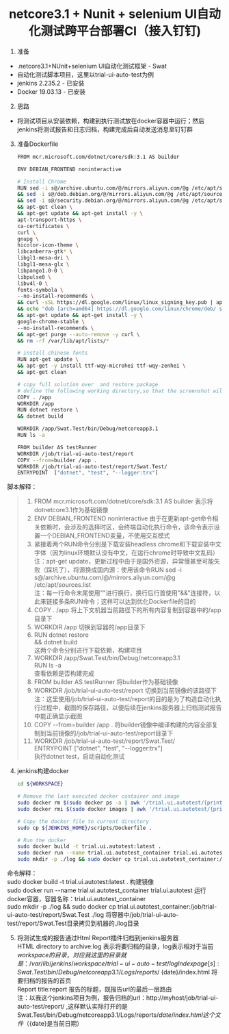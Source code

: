 # <center>netcore3.1 + Nunit + selenium UI自动化测试跨平台部署CI（接入钉钉)</center>

1. 准备
* .netcore3.1+NUnit+selenium UI自动化测试框架 - Swat
* 自动化测试脚本项目，这里以trial-ui-auto-test为例
* jenkins 2.235.2 - 已安装
* Docker 19.03.13 - 已安装

2. 思路
* 将测试项目从安装依赖，构建到执行测试放在docker容器中运行；然后jenkins将测试报告和日志归档，构建完成后自动发送消息至钉钉群

3. 准备Dockerfile

   ```bash
   FROM mcr.microsoft.com/dotnet/core/sdk:3.1 AS builder

   ENV DEBIAN_FRONTEND noninteractive

   # Install Chrome
   RUN sed -i s@/archive.ubuntu.com/@/mirrors.aliyun.com/@g /etc/apt/sources.list \
   && sed -i s@/deb.debian.org/@/mirrors.aliyun.com/@g /etc/apt/sources.list \
   && sed -i s@/security.debian.org/@/mirrors.aliyun.com/@g /etc/apt/sources.list \
   && apt-get clean \
   && apt-get update && apt-get install -y \
   apt-transport-https \
   ca-certificates \
   curl \
   gnupg \
   hicolor-icon-theme \
   libcanberra-gtk* \
   libgl1-mesa-dri \
   libgl1-mesa-glx \
   libpango1.0-0 \
   libpulse0 \
   libv4l-0 \
   fonts-symbola \
   --no-install-recommends \
   && curl -sSL https://dl.google.com/linux/linux_signing_key.pub | apt-key add - \
   && echo "deb [arch=amd64] https://dl.google.com/linux/chrome/deb/ stable main" > /etc/apt/sources.list.d/google.list \
   && apt-get update && apt-get install -y \
   google-chrome-stable \
   --no-install-recommends \
   && apt-get purge --auto-remove -y curl \
   && rm -rf /var/lib/apt/lists/*

   # install chinese fonts
   RUN apt-get update \
   && apt-get -y install ttf-wqy-microhei ttf-wqy-zenhei \
   && apt-get clean

   # copy full solution over  and restore package
   # define the following working directory,so that the screenshot will be displayed properly in the jenkins report.
   COPY . /app
   WORKDIR /app
   RUN dotnet restore \
   && dotnet build

   WORKDIR /app/Swat.Test/bin/Debug/netcoreapp3.1
   RUN ls -a

   FROM builder AS testRunner
   WORKDIR /job/trial-ui-auto-test/report
   COPY --from=builder /app .
   WORKDIR /job/trial-ui-auto-test/report/Swat.Test/
   ENTRYPOINT  ["dotnet", "test", "--logger:trx"]
   ```

脚本解释：  
> 1. FROM mcr.microsoft.com/dotnet/core/sdk:3.1 AS builder 表示将dotnetcore3.1作为基础镜像
> 2. ENV DEBIAN_FRONTEND noninteractive 由于在更新apt-get命令相关依赖时，会涉及的选择时区，会终端自动化执行命令，该命令表示设置一个DEBIAN_FRONTEND变量，不使用交互模式
> 3. 紧接着两个RUN命令分别是下载安装headless chrome和下载安装中文字体（因为linux环境默认没有中文，在运行chrome时导致中文乱码）   
注：apt-get update，更新过程中由于是国外资源，异常慢甚至可能失败（踩坑了），将源换成国内源：使用该命令RUN sed -i s@/archive.ubuntu.com/@/mirrors.aliyun.com/@g /etc/apt/sources.list      
注：每一行命令末尾使用"\"进行换行，换行后行首使用"&&"连接符，以此来链接多条RUN命令；这样可以达到优化Dockerfile的目的  
> 4. COPY . /app 将上下文机器当前路径下的所有内容复制到容器中的/app目录下
> 5. WORKDIR /app 切换到容器的/app目录下
> 6. RUN dotnet restore \
    && dotnet build  
   这两个命令分别进行下载依赖，构建项目
> 7. WORKDIR /app/Swat.Test/bin/Debug/netcoreapp3.1  
   RUN ls -a   
   查看依赖是否构建完成
> 8. FROM builder AS testRunner 将builder作为基础镜像
> 9. WORKDIR /job/trial-ui-auto-test/report 切换到当前镜像的该路径下
   注：这里使用/job/trial-ui-auto-test/report的目的是为了构造自动化执行过程中，截图的保存路径，以便后续在jenkins服务器上归档测试报告中能正确显示截图
> 10. COPY --from=builder /app .  将builder镜像中编译构建的内容全部复制到当前镜像的/job/trial-ui-auto-test/report目录下
> 11. WORKDIR /job/trial-ui-auto-test/report/Swat.Test/   
    ENTRYPOINT  ["dotnet", "test", "--logger:trx"]   
    执行dotnet test，启动自动化测试   

4. jenkins构建docker

   ```bash
   cd ${WORKSPACE}

   # Remove the last executed docker container and image
   sudo docker rm $(sudo docker ps -a | awk '/trial.ui.autotest/{print $1}')
   sudo docker rmi $(sudo docker images | awk '/trial.ui.autotest/{print $3}')

   # Copy the docker file to current directory
   sudo cp ${JENKINS_HOME}/scripts/Dockerfile .

   # Run the docker
   sudo docker build -t trial.ui.autotest:latest .
   sudo docker run --name trial.ui.autotest_container trial.ui.autotest
   sudo mkdir -p ./log && sudo docker cp trial.ui.autotest_container:/job/trial-ui-auto-test/report/Swat.Test ./log
   ```
   
命令解释：   
sudo docker build -t trial.ui.autotest:latest . 构建镜像   
sudo docker run --name trial.ui.autotest_container trial.ui.autotest 运行docker容器，容器名称：trial.ui.autotest_container   
sudo mkdir -p ./log && sudo docker cp trial.ui.autotest_container:/job/trial-ui-auto-test/report/Swat.Test ./log  将容器中/job/trial-ui-auto-test/report/Swat.Test目录拷贝到机器的./log目录

5. 将测试生成的报告通过Html Report插件归档到jenkins服务器  
HTML directory to archive:log  表示将要归档的目录，log表示相对于当前${workspace}的目录，对应我这里的目录就是：/var/lib/jenkins/workspace/trial-ui-auto-test/log    
Index page[s]:Swat.Test/bin/Debug/netcoreapp3.1/Logs/reports/$  {date}/index.html 将要归档的报告的首页	    
Report title:report 报告的标题，既报告url的最后一层路由  
注：以我这个jenkins项目为例，报告归档的url：http://myhost/job/trial-ui-auto-test/report/ ,这样默认实际打开的是Swat.Test/bin/Debug/netcoreapp3.1/Logs/reports/${date}/index.html这个文件（${date}是当前日期）
